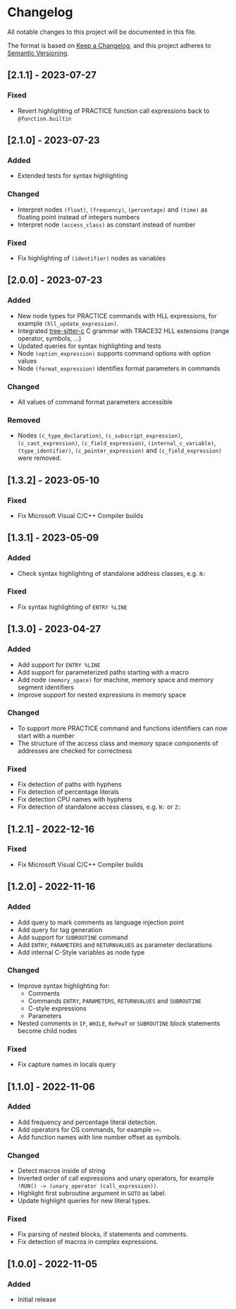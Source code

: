 # Changelog

All notable changes to this project will be documented in this file.

The format is based on [Keep a Changelog](https://keepachangelog.com/en/1.0.0/),
and this project adheres to [Semantic Versioning](https://semver.org/spec/v2.0.0.html).

## [2.1.1] - 2023-07-27

### Fixed

- Revert highlighting of PRACTICE function call expressions back to `@function.builtin`

## [2.1.0] - 2023-07-23

### Added

- Extended tests for syntax highlighting

### Changed

- Interpret nodes `(float)`, `(frequency)`, `(percentage)` and `(time)` as floating point
  instead of integers numbers
- Interpret node `(access_class)` as constant instead of number

### Fixed

- Fix highlighting of `(identifier)` nodes as variables

## [2.0.0] - 2023-07-23

### Added

- New node types for PRACTICE commands with HLL expressions, for example
  `(hll_update_expression)`.
- Integrated [tree-sitter-c](https://github.com/tree-sitter/tree-sitter-c) C grammar with TRACE32 HLL extensions (range operator, symbols, ...)
- Updated queries for syntax highlighting and tests
- Node `(option_expression)` supports command options with option values
- Node `(format_expression)` identifies format parameters in commands

### Changed

- All values of command format parameters accessible

### Removed

- Nodes `(c_type_declaration)`, `(c_subscript_expression)`,
  `(c_cast_expression)`, `(c_field_expression)`, `(internal_c_variable)`, `(type_identifier)`, `(c_pointer_expression)` and `(c_field_expression)` were removed.

## [1.3.2] - 2023-05-10

### Fixed

- Fix Microsoft Visual C/C++ Compiler builds

## [1.3.1] - 2023-05-09

### Added

- Check syntax highlighting of standalone address classes, e.g. `N:`

### Fixed

- Fix syntax highlighting of `ENTRY %LINE`

## [1.3.0] - 2023-04-27

### Added

- Add support for `ENTRY %LINE`
- Add support for parameterized paths starting with a macro
- Add node `(memory_space)` for machine, memory space and memory segment identifiers
- Improve support for nested expressions in memory space

### Changed

- To support more PRACTICE command and functions identifiers can now start with a number
- The structure of the access class and memory space components of addresses are
  checked for correctness

### Fixed

- Fix detection of paths with hyphens
- Fix detection of percentage literals
- Fix detection CPU names with hyphens
- Fix detection of standalone access classes, e.g. `N:` or `Z:`

## [1.2.1] - 2022-12-16

### Fixed

- Fix Microsoft Visual C/C++ Compiler builds

## [1.2.0] - 2022-11-16

### Added

- Add query to mark comments as language injection point
- Add query for tag generation
- Add support for `SUBROUTINE` command
- Add `ENTRY`, `PARAMETERS` and `RETURNVALUES` as parameter declarations
- Add internal C-Style variables as node type

### Changed

- Improve syntax highlighting for:
  - Comments
  - Commands `ENTRY`, `PARAMETERS`, `RETURNVALUES` and `SUBROUTINE`
  - C-style expressions
  - Parameters
- Nested comments in `IF`, `WHILE`, `RePeaT` or `SUBROUTINE` block statements become child nodes

### Fixed

- Fix capture names in locals query

## [1.1.0] - 2022-11-06

### Added

- Add frequency and percentage literal detection.
- Add operators for OS commands, for example `>>`.
- Add function names with line number offset as symbols.

### Changed

- Detect macros inside of string
- Inverted order of call expressions and unary operators, for
  example `!RUN() -> (unary_operator (call_expression))`.
- Highlight first subroutine argument in `GOTO` as label.
- Update highlight queries for new literal types.

### Fixed

- Fix parsing of nested blocks, if statements and comments.
- Fix detection of macros in complex expressions.

## [1.0.0] - 2022-11-05

### Added

- Initial release
